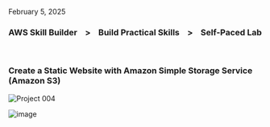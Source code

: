 <p>February 5, 2025<br></p>
<h3>AWS Skill Builder &nbsp;&nbsp; > &nbsp;&nbsp; Build Practical Skills &nbsp;&nbsp; > &nbsp;&nbsp;  Self-Paced Lab</h3>
<br>

<h3>Create a Static Website with Amazon Simple Storage Service (Amazon S3)</h3>


![Project 004](https://github.com/RosanaFSS/AWS-Projects/blob/AWS-Training-and-Certification/004%20.%20Create%20a%20Static%20HTML%20Website%20with%20Amazon%20S3.gif)


![image](https://github.com/user-attachments/assets/f98cdb49-69d9-43bb-885b-1f5510d00ac5)



